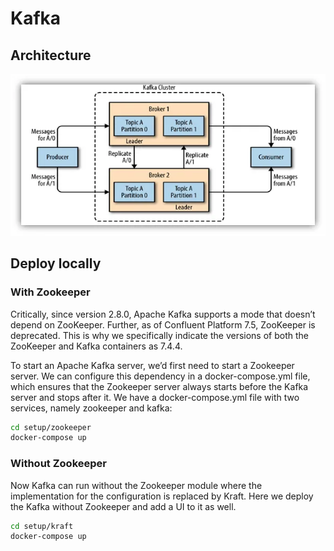 # Kafka

## Architecture

![](images/img.png)

## Deploy locally

### With Zookeeper

Critically, since version 2.8.0, Apache Kafka supports a mode that doesn’t depend on ZooKeeper. Further, as of Confluent Platform 7.5, ZooKeeper is deprecated. This is why we specifically indicate the versions of both the ZooKeeper and Kafka containers as 7.4.4.

To start an Apache Kafka server, we’d first need to start a Zookeeper server.
We can configure this dependency in a docker-compose.yml file, which ensures that the Zookeeper server always starts before the Kafka server and stops after it.
We have a docker-compose.yml file with two services, namely zookeeper and kafka:

```sh
cd setup/zookeeper
docker-compose up
```

### Without Zookeeper

Now Kafka can run without the Zookeeper module where the implementation for the configuration is replaced by Kraft. Here we deploy the Kafka without Zookeeper and add a UI to it as well.

```sh
cd setup/kraft
docker-compose up
```